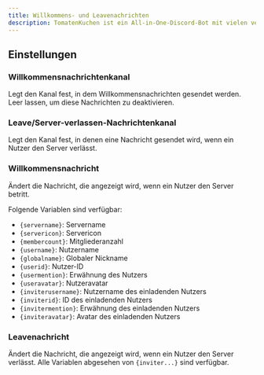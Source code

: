 ```yaml
---
title: Willkommens- und Leavenachrichten
description: TomatenKuchen ist ein All-in-One-Discord-Bot mit vielen verschiedenen Funktionen. Hilft bei der Einrichtung von Willkommens- und Leavenachrichten.
---
```


## Einstellungen

### Willkommensnachrichtenkanal
Legt den Kanal fest, in dem Willkommensnachrichten gesendet werden.
Leer lassen, um diese Nachrichten zu deaktivieren.

### Leave/Server-verlassen-Nachrichtenkanal
Legt den Kanal fest, in denen eine Nachricht gesendet wird, wenn ein Nutzer den Server verlässt.

### Willkommensnachricht
Ändert die Nachricht, die angezeigt wird, wenn ein Nutzer den Server betritt.

Folgende Variablen sind verfügbar:
- `{servername}`: Servername
- `{servericon}`: Servericon
- `{membercount}`: Mitgliederanzahl
- `{username}`: Nutzername
- `{globalname}`: Globaler Nickname
- `{userid}`: Nutzer-ID
- `{usermention}`: Erwähnung des Nutzers
- `{useravatar}`: Nutzeravatar
- `{inviterusername}`: Nutzername des einladenden Nutzers
- `{inviterid}`: ID des einladenden Nutzers
- `{invitermention}`: Erwähnung des einladenden Nutzers
- `{inviteravatar}`: Avatar des einladenden Nutzers

### Leavenachricht
Ändert die Nachricht, die angezeigt wird, wenn ein Nutzer den Server verlässt.
Alle Variablen abgesehen von `{inviter...}` sind verfügbar.
